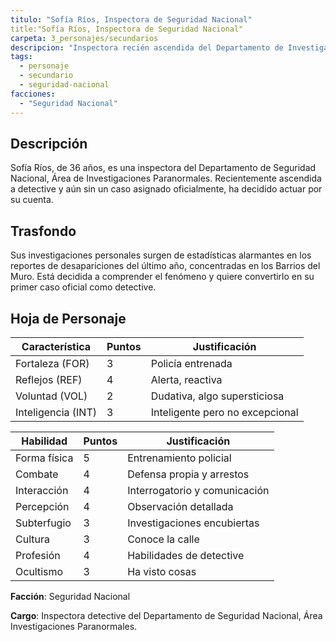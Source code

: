 ```yaml
---
titulo: "Sofía Ríos, Inspectora de Seguridad Nacional"
title:"Sofía Ríos, Inspectora de Seguridad Nacional"
carpeta: 3_personajes/secundarios
descripcion: "Inspectora recién ascendida del Departamento de Investigaciones Paranormales, que investiga por su cuenta un alarmante aumento de desapariciones."
tags:
  - personaje
  - secundario
  - seguridad-nacional
facciones:
  - "Seguridad Nacional"
---
```


## Descripción

Sofía Ríos, de 36 años, es una inspectora del Departamento de Seguridad Nacional, Área de Investigaciones Paranormales. Recientemente ascendida a detective y aún sin un caso asignado oficialmente, ha decidido actuar por su cuenta.

## Trasfondo

Sus investigaciones personales surgen de estadísticas alarmantes en los reportes de desapariciones del último año, concentradas en los Barrios del Muro. Está decidida a comprender el fenómeno y quiere convertirlo en su primer caso oficial como detective.

## Hoja de Personaje

| **Característica** | **Puntos** | **Justificación** |
| --- | --- | --- |
| Fortaleza (FOR) | 3 | Policía entrenada |
| Reflejos (REF) | 4 | Alerta, reactiva |
| Voluntad (VOL) | 2 | Dudativa, algo supersticiosa |
| Inteligencia (INT) | 3 | Inteligente pero no excepcional |

| **Habilidad** | **Puntos** | **Justificación** |
| --- | --- | --- |
| Forma física | 5 | Entrenamiento policial |
| Combate | 4 | Defensa propia y arrestos |
| Interacción | 4 | Interrogatorio y comunicación |
| Percepción | 4 | Observación detallada |
| Subterfugio | 3 | Investigaciones encubiertas |
| Cultura | 3 | Conoce la calle |
| Profesión | 4 | Habilidades de detective |
| Ocultismo | 3 | Ha visto cosas |

**Facción**: Seguridad Nacional

**Cargo**: Inspectora detective del Departamento de Seguridad Nacional, Área Investigaciones Paranormales.

